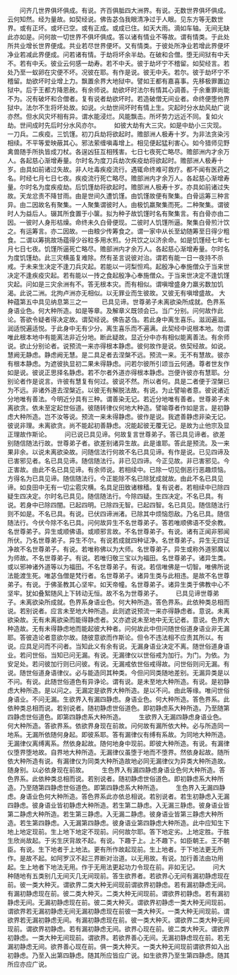<!-- { "loadSidebar": true } -->
　　问齐几世界俱坏俱成。有说。齐百俱胝四大洲界。有说。无数世界俱坏俱成。云何知然。经为量故。如契经说。佛告苾刍我眼清净过于人眼。见东方等无数世界。或有正坏。或坏已空。或有正成。或成已住。如天大雨。滴如车轴。无间无缺此亦如是。问何故一切世界不俱坏俱成。答以诸有情业不等故。谓有情类。于此处所共业增长世界便成。共业若尽世界便坏。又有情类。于彼处所净业若增此界便坏净业若减此界便成。问若诸有情。于劫将坏余半劫。在破和合僧。堕无间狱有中夭不。若有中夭。彼业云何感一劫寿。若不中夭。彼于劫坏宁不稽留。如契经言。若处乃至一蚁卵在灾便不坏。况彼在耶。有作是说。彼无中夭。若尔。彼于劫坏宁不稽留。劫欲坏时业增上力。飘置余界大地狱中。譬如王都有嘉喜事。先移极罪置边狱中。后于王都方降恩赦。有余师说。劫欲坏时法尔有情其心调善。于余重罪尚能不为。况有破坏和合僧者。复有说者劫欲坏时。若造破僧无间业者。命终便堕他界狱中。法尔不生将坏处故。如说。火劫世间坏时有情上生。灾起时分水劫风劫广说亦然。但水风灾坏相有异。谓水能浸烂。风能飘击。所坏势力远近不同。复如火劫。世间成时先后时分水风亦尔。
　　如彼大劫有大三灾。如是中劫小三灾现。一刀兵。二疾疫。三饥馑。初刀兵劫将欲起时。赡部洲人极寿十岁。为非法贪染污相续。不平等爱映蔽其心。邪法萦缠嗔毒增上。相见便起猛利害心。如今猎师见野禽兽随手所执皆成刀杖。各逞凶狂互相残害。七日七夜死亡略尽。赡部洲内才余万人。各起慈心渐增寿量。尔时名为度刀兵劫次疾疫劫将欲起时。赡部洲人极寿十岁。由具如前诸过失故。非人吐毒疾疫流行。遇辄命终难可救疗。都不闻有医药之名。时经七月七日七夜。疾疫流行死亡略尽。赡部洲内才余万人。各起慈心渐增寿量。尔时名为度疾疫劫。后饥馑劫将欲起时。赡部洲人极寿十岁。亦具如前诸过失故。天龙忿责不降甘雨。由是世间久遭饥馑。由饥馑故便有聚集。白骨运筹三种言异。由二因故名有聚集。一人聚集谓彼时人。由极饥羸聚集而死。二种聚集。谓彼时人为益后人。辍其所食置于小箧。拟为种子故饥馑时名有聚集言。有白骨亦由二因。一彼时人身形枯燥。命终未久白骨便现。二彼时人饥馑所逼。聚集白骨煎汁饮之。有运筹言。亦二因故。一由粮少传筹食之。谓一家中从长至幼随筹至日得少粗食。二谓以筹挑故场蕴得少谷粒多用水煎。分共饮之以济余命。如是饥馑经七年七月七日七夜。饥馑所逼死亡略尽。赡部洲内才余万人。各起慈心渐增寿量。尔时名为度饥馑劫。此三灾横虽复难除。然有圣言说彼对治。谓若有能一日一夜持不杀戒。于未来生决定不逢刀兵灾起。若能以一诃梨怛鸡。起殷净心奉施僧众于当来世决定不逢疾疫灾起。若有能以一抟之食起殷净心奉施僧众。于当来世决定不逢饥馑灾起。问如是三灾余洲有不。答无根本灾。而有相似。谓嗔增盛身力羸劣数加饥渴。此说二洲。北拘卢洲亦无相似。以无罪业而生彼故。又彼无有嗔增盛故。
大种蕴第五中具见纳息第三之一
　　已具见谛。世尊弟子未离欲染所成就。色界系身语业色。何大种所造。如是等章。及解章义既领会已。当广分别。问何故作此论。答欲令疑者得决定故。谓契经说。佛告苾刍。若此身中离生喜乐。滋润遍滋。润适悦遍适悦。于此身中无有少分。离生喜乐而不遍满。此契经中说根本地。勿谓唯此根本地中有能离法非近分地。断此疑故。显近分中亦有相似能离善法。有余师说。欲止分别论者。说预流一来亦得根本静虑。彼何故作是说。依契经故。如说。慧阙无静虑。静虑阙无慧。是二具足者去涅槃不远。预流一来。无不有慧故。彼亦有根本静虑。为遮彼执显初二果未得静虑。问若尔彼所引颂当云何通。尊者世友作如是说。彼说正思择名静虑。若不尔者外道亦得根本静虑。岂便许彼亦有慧耶。分别论者作是说言。许彼有慧复有何过。彼说不然。所以者何。具是二者便于涅槃已为不远。非诸外道去涅槃近。以彼无有解脱法故。有说。为止譬喻者意。彼说诸近分地唯有善法。今明近分具有三种。谓善染无记。若近分地唯有善者。世尊弟子未离欲贪。依未至定起世俗道。彼随转律仪何地大种造。譬喻尊者作如是言。是初静虑大种所造。岂不汝等说。预流一来未得静虑。彼作是说。我遮善静虑非染无记。彼说非理。未离欲贪。尚不能起初善静虑。况能起彼无覆无记。是故为止他宗及显正理故作斯论。
　　问已说已具见谛。何故复言世尊弟子。答已具见谛者。欲差别随信随法行故。世尊弟子者。欲差别诸异生故。此是谁耶。答此是预流。及一来果非余。以说未离欲染故。问随信法行何故不名已具见谛。有作是说。已见四谛及已害邪见者。名已具见谛。随信随法行。非已见四谛。今正见故。非已害邪见。今正害故。由此不名已具见谛。有余师说。若相续中。已除一切见倒恶行恶趣烦恼。方得名为已具见谛。随信随法行。今正能除不名已除犹成就故。由此不名已具见谛。如良田中无有一切尘雹灾横。名具足田致诸稼穑。复有说者。若相续中已除四疑生四决定。尔时名已具见。随信随法行。今除四疑。生四决定。不名已具。有说。若身中已除四闇。已起四明。已除四无智。已起四智。名已具见。随信随法行则不如是。不名已具。有说。已伏四谛洲渚。已除其中烦恼怨敌。乃名已具。随信随法行。今伏今除不名已具。问何故异生不名世尊弟子。答若唯顺佛语不受余教。名世尊弟子。异生或顺佛语。或顺邪言故。不名世尊弟子。有说。诸有正闻非邪闻所伏。乃名世尊弟子。异生不尔。有说若成就四种证净。名世尊弟子。异生无四证净故不名世尊弟子。有说。若唯称佛以为大师。名世尊弟子。异生或称外道邪魔以为师故。不名世尊弟子。有说。若唯归敬三宝以为福田。名世尊弟子。诸异生类。或以邪神诸外道等以为福田。不名世尊弟子。有说。若信唯佛是一切智。唯佛所说法能渡生死。唯苾刍僧是梵行者。名世尊弟子。诸异生类与此相违。是故不名世尊弟子。有说。于佛圣教其心坚牢。如天帝幢。名世尊弟子。诸异生类于佛教中心不坚牢。犹如叠絮随风上下转动无恒。故不名为世尊弟子。
　　已具见谛世尊弟子。未离欲染所成就。色界系身语业色。何大种所造。答色界系。此依种类总相而说。若别说者。应言未至地大种所造。此则遮说预流一来亦得静虑者。意说。未离欲染故。无有未离欲染而能得静虑者。又亦遮说未至地中无无记者。意说。色界大种造故。无有未得静虑地而能起彼大种者。问何故此中但问随世俗道身语业非无漏耶。答彼造论者意欲尔故。随彼意欲而作斯论。但令不违法相不应责其所以。有说。应具足问而不问者。当知此义有余有说。无漏身语业决定不离。随世俗道身语业。若问世俗。当知已问无漏。有说。无漏律仪以世俗戒为加行。为门。为依。为安足处。若问彼加行则已问彼。有说。无漏戒依世俗戒得故。问世俗则问无漏。有说。随世俗道身语律仪。必与能造同其种类。今但问同类随地差别。无漏异类是以不问。有说。此随世俗道色有异诤论。谓有说。是未至地大种所造。有说。是初静虑大种所造。是以问之。无漏定是欲界大种所造。是以不问。由此等缘。唯问世俗身语业。不问无漏。生欲界入有漏四静虑。身语业色。何大种所造。答色界系。此依种类总相而说。若别说者。随初静虑世俗道色。即初静虑系大种所造。乃至随第四静虑世俗道色。即第四静虑系大种所造。
　　生欲界入无漏四静虑身语业色。何大种所造。答欲界系。依欲界身现在前故。问何故有漏所依大种。必与所造同一地系。无漏所依随何身起。即彼系耶。答有漏律仪有缚有系故。为同地大种所造。无漏律仪离缚离系。然依身起故。随何地身中现前。即彼大种所造。有说。有漏律仪堕界堕地故。自界地大种所造。无漏律仪虽堕于地而不堕界。然依身起故。随所依大种所造有说。有漏律仪为同类大种所造故地必同无漏律仪为异类大种所造故。随身别。以必依身现在前故。
　　生色界入有漏四静虑身语业色何大种所造。答色界系。此依种类总相而说。若别说者。随初静虑世俗道色。即初静虑系大种所造。乃至随第四静虑世俗道色。即第四静虑系大种所造。
　　生色界入无漏四静虑。身语业色何大种所造。答色界系此亦依总相说。若别说者。若生初静虑入无漏四静虑。彼身语业皆初静虑大种所造。若生第二静虑。入无漏三静虑。彼身语业皆第二静虑大种所造。若生第三静虑。入无漏二静虑。彼身语业皆第三静虑大种所造。若生第四静虑。入无漏第四静虑。彼身语业第四静虑大种所造。此中应知生下地上地定现前。生上地下地定不现前。问何故尔耶。答下地定劣。上地定胜。于胜生欣尚故起。于劣生厌背故不起。有说。下趣于上。上不趣下。如臣朝王。王不朝臣。有说。生下地者于上地法。更有所作故起现前。生上地者。于下地法更无所作。是故不起。如阿罗汉不起三界断对治道。以无用故。有说。加行善法由功用起。生上地者下地法无用。作于无用法更起功力令现在前。非如无记。
　　问大种随地有五类别几无间灭几无间现前。答生欲界者。若欲界心无间有漏初静虑现在前。彼一类大种灭。谓欲界二类大种无间现前谓欲界初静虑。若有漏初静虑无间。有漏初静虑现在前。彼二类大种灭。二类大种无间现前。谓欲界初静虑。若有漏初静虑无间。无漏初静虑现在前。彼二类大种灭。谓欲界初静虑一类大种无间现前。谓欲界若无漏初静虑无间无漏初静虑现在前彼一类大种灭。一类大种无间现前。谓欲界若无漏初静虑无间。有漏初静虑现在前。彼一类大种灭。谓欲界二类大种无间现前。谓欲界初静虑。若有漏初静虑无间。欲界心现在前。彼二类大种灭。谓欲界初静虑。一类大种无间现前。谓欲界。若欲界善心无间。无漏初静虑现在前。若无漏初静虑无间。欲界善心现在前。俱一类大种灭。一类大种无间现前谓欲界如入出初静虑。乃至入出第四静虑。随其所应皆应广说。如生欲界乃至生第四静虑。随其所应亦应广说。
